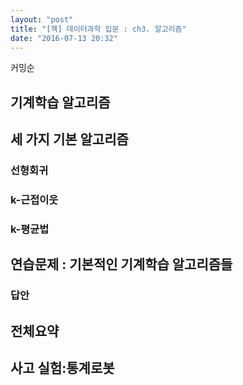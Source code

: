 ```yaml
---
layout: "post"
title: "[책] 데이터과학 입문 : ch3. 알고리즘"
date: "2016-07-13 20:32"
---
```


커밍순

## 기계학습 알고리즘

## 세 가지 기본 알고리즘

### 선형회귀

### k-근접이웃

### k-평균법

## 연습문제 : 기본적인 기계학습 알고리즘들

### 답안

## 전체요약

## 사고 실험:통계로봇
